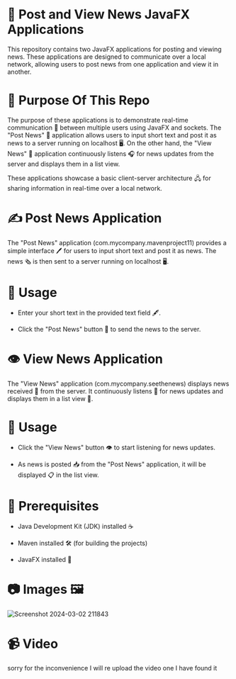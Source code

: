 # 📰 Post and View News JavaFX Applications

This repository contains two JavaFX applications for posting and viewing news. These applications are designed to communicate over a local network, allowing users to post news from one application and view it in another.

# 🎯 Purpose Of This Repo

The purpose of these applications is to demonstrate real-time communication 📡 between multiple users using JavaFX and sockets. The "Post News" 📝 application allows users to input short text and post it as news to a server running on localhost 🖥️. On the other hand, the "View News" 👀 application continuously listens 🎧 for news updates from the server and displays them in a list view.

These applications showcase a basic client-server architecture 🖧 for sharing information in real-time over a local network.

# ✍️ Post News Application

The "Post News" application (com.mycompany.mavenproject11) provides a simple interface 🖊️ for users to input short text and post it as news. The news 🗞️ is then sent to a server running on localhost 🖥️.

# 🚀 Usage

+ Enter your short text in the provided text field 🖋️.


+ Click the "Post News" button 📰 to send the news to the server.



# 👁️ View News Application

The "View News" application (com.mycompany.seethenews) displays news received 📩 from the server. It continuously listens 🔄 for news updates and displays them in a list view 📃.

# 🚀 Usage

+ Click the "View News" button 👁️ to start listening for news updates.


+ As news is posted 📥 from the "Post News" application, it will be displayed 📋 in the list view.



# 🔧 Prerequisites

+ Java Development Kit (JDK) installed ☕

+ Maven installed 🛠️ (for building the projects)

+ JavaFX installed 🎨



# 📷 Images 🖼️  
![Screenshot 2024-03-02 211843](https://github.com/Yonatankinfe/News_Post_DeskopApp_Using-_Socket_Programing_Java/assets/158090444/603510aa-e010-4068-b625-53076237d303)

# 📹 Video
sorry for the inconvenience 
I will re upload the video one I have found it 